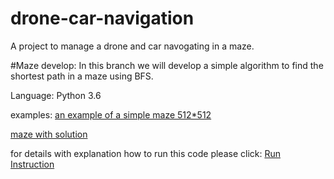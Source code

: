# drone-car-navigation
A project to manage a drone and car navogating in a maze. 

#Maze develop:
In this branch we will develop a simple algorithm to find the shortest path in a maze using BFS.

Language: Python 3.6

examples:
[an example of a simple maze 512*512](ex1.PNG)

[maze with solution](ex2.PNG)

for details with explanation how to run this code please click:
[Run Instruction](ReadMe.txt)
